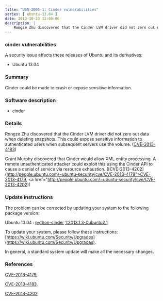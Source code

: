 ```yaml
---
title: "USN-2005-1: Cinder vulnerabilities"
series: [ ubuntu-13.04 ]
date: 2013-10-23 12:00:00
description: |
    Rongze Zhu discovered that the Cinder LVM driver did not zero out data when deleting snapshots. This could expose sensitive information to authenticated users when subsequent servers use the volume. ([CVE-2013-4183](http://people.ubuntu.com/~ubuntu-security/cve/CVE-2013-4183))
--- 
```

 
### cinder vulnerabilities

A security issue affects these releases of Ubuntu and its derivatives:

* Ubuntu 13.04

### Summary

Cinder could be made to crash or expose sensitive information. 

### Software description

* cinder 

### Details

Rongze Zhu discovered that the Cinder LVM driver did not zero out data when deleting snapshots. This could expose sensitive information to authenticated users when subsequent servers use the volume. ([CVE-2013-4183](http://people.ubuntu.com/~ubuntu-security/cve/CVE-2013-4183))

Grant Murphy discovered that Cinder would allow XML entity processing. A remote unauthenticated attacker could exploit this using the Cinder API to cause a denial of service via resource exhaustion. ([CVE-2013-4202](http://people.ubuntu.com/~ubuntu-security/cve/CVE-2013-4179">CVE-2013-4179</a>, <a href="http://people.ubuntu.com/~ubuntu-security/cve/CVE-2013-4202)) 

### Update instructions

The problem can be corrected by updating your system to the following package version:

Ubuntu 13.04
 : [python-cinder](https://launchpad.net/ubuntu/+source/cinder) <span> [1:2013.1.3-0ubuntu2.1](https://launchpad.net/ubuntu/+source/cinder/1:2013.1.3-0ubuntu2.1) </span> 

To update your system, please follow these instructions: [https://wiki.ubuntu.com/Security/Upgrades](https://wiki.ubuntu.com/Security/Upgrades).

In general, a standard system update will make all the necessary changes. 

### References

 [CVE-2013-4179](http://people.ubuntu.com/~ubuntu-security/cve/CVE-2013-4179), 

 [CVE-2013-4183](http://people.ubuntu.com/~ubuntu-security/cve/CVE-2013-4183), 

 [CVE-2013-4202](http://people.ubuntu.com/~ubuntu-security/cve/CVE-2013-4202)
 
